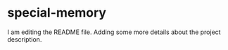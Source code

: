 # special-memory
I am editing the README file. Adding some more details about the project description.
